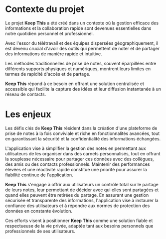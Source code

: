 # Contexte du projet 

Le projet **Keep This** a été créé dans un contexte où la gestion efficace des informations et la collaboration rapide sont devenues essentielles dans notre quotidien personnel et professionnel.  

Avec l'essor du télétravail et des équipes dispersées géographiquement, il est devenu crucial d'avoir des outils qui permettent de noter et de partager des informations de manière rapide et intuitive.  

Les méthodes traditionnelles de prise de notes, souvent éparpillées entre différents supports physiques et numériques, montrent leurs limites en termes de rapidité d'accès et de partage.  

**Keep This** répond à ce besoin en offrant une solution centralisée et accessible qui facilite la capture des idées et leur diffusion instantanée à un réseau de contacts.

# Les enjeux

Les défis clés de **Keep This** résident dans la création d'une plateforme de prise de notes à la fois conviviale et riche en fonctionnalités avancées, tout en garantissant la sécurité et la confidentialité des informations échangées.  

L'application vise à simplifier la gestion des notes en permettant aux utilisateurs de les organiser dans des carnets personnalisés, tout en offrant la souplesse nécessaire pour partager ces données avec des collègues, des amis ou des contacts professionnels. Maintenir des performances élevées et une réactivité rapide constitue une priorité pour assurer la fiabilité continue de l'application.  

**Keep This** s'engage à offrir aux utilisateurs un contrôle total sur le partage de leurs notes, leur permettant de décider avec qui elles sont partagées et quand elles peuvent être retirées du partage. En assurant une gestion sécurisée et transparente des informations, l'application vise à instaurer la confiance des utilisateurs et à répondre aux normes de protection des données en constante évolution.   

Ces efforts visent à positionner **Keep This** comme une solution fiable et respectueuse de la vie privée, adaptée tant aux besoins personnels que professionnels de ses utilisateurs.
